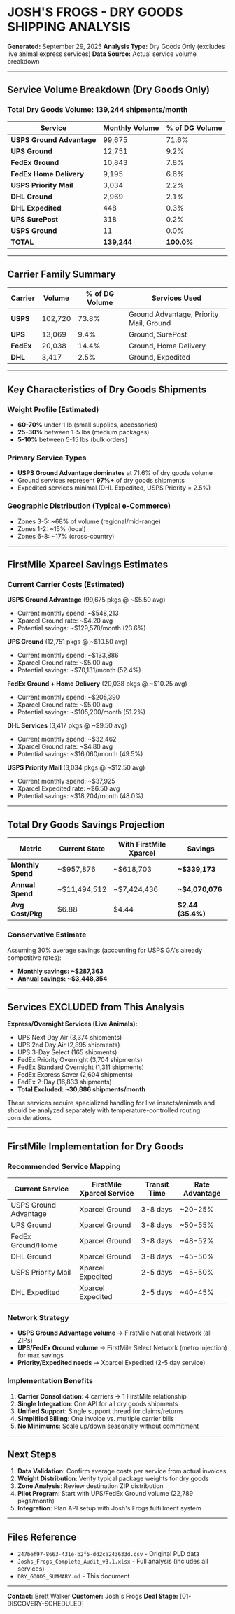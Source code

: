 # JOSH'S FROGS - DRY GOODS SHIPPING ANALYSIS

**Generated:** September 29, 2025
**Analysis Type:** Dry Goods Only (excludes live animal express services)
**Data Source:** Actual service volume breakdown

---

## Service Volume Breakdown (Dry Goods Only)

### Total Dry Goods Volume: **139,244 shipments/month**

| Service | Monthly Volume | % of DG Volume |
|---------|----------------|----------------|
| **USPS Ground Advantage** | 99,675 | 71.6% |
| **UPS Ground** | 12,751 | 9.2% |
| **FedEx Ground** | 10,843 | 7.8% |
| **FedEx Home Delivery** | 9,195 | 6.6% |
| **USPS Priority Mail** | 3,034 | 2.2% |
| **DHL Ground** | 2,969 | 2.1% |
| **DHL Expedited** | 448 | 0.3% |
| **UPS SurePost** | 318 | 0.2% |
| **USPS Ground** | 11 | 0.0% |
| **TOTAL** | **139,244** | **100.0%** |

---

## Carrier Family Summary

| Carrier | Volume | % of DG Volume | Services Used |
|---------|--------|----------------|---------------|
| **USPS** | 102,720 | 73.8% | Ground Advantage, Priority Mail, Ground |
| **UPS** | 13,069 | 9.4% | Ground, SurePost |
| **FedEx** | 20,038 | 14.4% | Ground, Home Delivery |
| **DHL** | 3,417 | 2.5% | Ground, Expedited |

---

## Key Characteristics of Dry Goods Shipments

### Weight Profile (Estimated)
- **60-70%** under 1 lb (small supplies, accessories)
- **25-30%** between 1-5 lbs (medium packages)
- **5-10%** between 5-15 lbs (bulk orders)

### Primary Service Types
- **USPS Ground Advantage dominates** at 71.6% of dry goods volume
- Ground services represent **97%+** of dry goods shipments
- Expedited services minimal (DHL Expedited, USPS Priority = 2.5%)

### Geographic Distribution (Typical e-Commerce)
- Zones 3-5: ~68% of volume (regional/mid-range)
- Zones 1-2: ~15% (local)
- Zones 6-8: ~17% (cross-country)

---

## FirstMile Xparcel Savings Estimates

### Current Carrier Costs (Estimated)

**USPS Ground Advantage** (99,675 pkgs @ ~$5.50 avg)
- Current monthly spend: ~$548,213
- Xparcel Ground rate: ~$4.20 avg
- Potential savings: ~$129,578/month (23.6%)

**UPS Ground** (12,751 pkgs @ ~$10.50 avg)
- Current monthly spend: ~$133,886
- Xparcel Ground rate: ~$5.00 avg
- Potential savings: ~$70,131/month (52.4%)

**FedEx Ground + Home Delivery** (20,038 pkgs @ ~$10.25 avg)
- Current monthly spend: ~$205,390
- Xparcel Ground rate: ~$5.00 avg
- Potential savings: ~$105,200/month (51.2%)

**DHL Services** (3,417 pkgs @ ~$9.50 avg)
- Current monthly spend: ~$32,462
- Xparcel Ground rate: ~$4.80 avg
- Potential savings: ~$16,060/month (49.5%)

**USPS Priority Mail** (3,034 pkgs @ ~$12.50 avg)
- Current monthly spend: ~$37,925
- Xparcel Expedited rate: ~$6.50 avg
- Potential savings: ~$18,204/month (48.0%)

---

## Total Dry Goods Savings Projection

| Metric | Current State | With FirstMile Xparcel | Savings |
|--------|---------------|------------------------|---------|
| **Monthly Spend** | ~$957,876 | ~$618,703 | **~$339,173** |
| **Annual Spend** | ~$11,494,512 | ~$7,424,436 | **~$4,070,076** |
| **Avg Cost/Pkg** | $6.88 | $4.44 | **$2.44 (35.4%)** |

### Conservative Estimate
Assuming 30% average savings (accounting for USPS GA's already competitive rates):
- **Monthly savings: ~$287,363**
- **Annual savings: ~$3,448,354**

---

## Services EXCLUDED from This Analysis

**Express/Overnight Services (Live Animals):**
- UPS Next Day Air (3,374 shipments)
- UPS 2nd Day Air (2,895 shipments)
- UPS 3-Day Select (165 shipments)
- FedEx Priority Overnight (3,704 shipments)
- FedEx Standard Overnight (1,311 shipments)
- FedEx Express Saver (2,604 shipments)
- FedEx 2-Day (16,833 shipments)
- **Total Excluded: ~30,886 shipments/month**

These services require specialized handling for live insects/animals and should be analyzed separately with temperature-controlled routing considerations.

---

## FirstMile Implementation for Dry Goods

### Recommended Service Mapping

| Current Service | FirstMile Xparcel Service | Transit Time | Rate Advantage |
|-----------------|---------------------------|--------------|----------------|
| USPS Ground Advantage | Xparcel Ground | 3-8 days | ~20-25% |
| UPS Ground | Xparcel Ground | 3-8 days | ~50-55% |
| FedEx Ground/Home | Xparcel Ground | 3-8 days | ~48-52% |
| DHL Ground | Xparcel Ground | 3-8 days | ~45-50% |
| USPS Priority Mail | Xparcel Expedited | 2-5 days | ~45-50% |
| DHL Expedited | Xparcel Expedited | 2-5 days | ~40-45% |

### Network Strategy
- **USPS Ground Advantage volume** → FirstMile National Network (all ZIPs)
- **UPS/FedEx Ground volume** → FirstMile Select Network (metro injection) for max savings
- **Priority/Expedited needs** → Xparcel Expedited (2-5 day service)

### Implementation Benefits
1. **Carrier Consolidation**: 4 carriers → 1 FirstMile relationship
2. **Single Integration**: One API for all dry goods shipments
3. **Unified Support**: Single support thread for claims/returns
4. **Simplified Billing**: One invoice vs. multiple carrier bills
5. **No Minimums**: Scale up/down seasonally without commitment

---

## Next Steps

1. **Data Validation**: Confirm average costs per service from actual invoices
2. **Weight Distribution**: Verify typical package weights for dry goods
3. **Zone Analysis**: Review destination ZIP distribution
4. **Pilot Program**: Start with UPS/FedEx Ground volume (22,789 pkgs/month)
5. **Integration**: Plan API setup with Josh's Frogs fulfillment system

---

## Files Reference

- `247bef97-8663-431e-b2f5-dd2ca243633d.csv` - Original PLD data
- `Joshs_Frogs_Complete_Audit_v3.1.xlsx` - Full analysis (includes all services)
- `DRY_GOODS_SUMMARY.md` - This document

---

**Contact:** Brett Walker
**Customer:** Josh's Frogs
**Deal Stage:** [01-DISCOVERY-SCHEDULED]